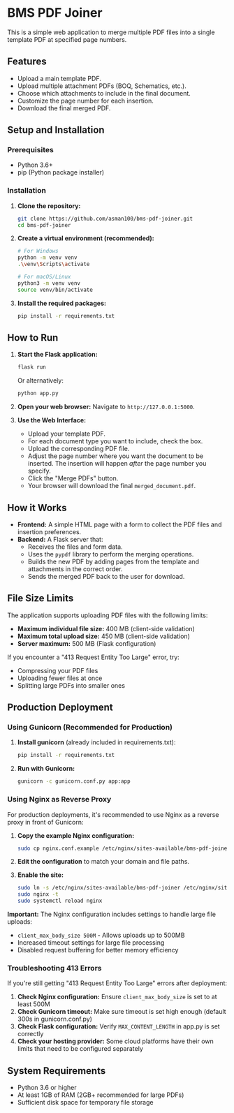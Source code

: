 # BMS PDF Joiner

This is a simple web application to merge multiple PDF files into a single template PDF at specified page numbers.

## Features

-   Upload a main template PDF.
-   Upload multiple attachment PDFs (BOQ, Schematics, etc.).
-   Choose which attachments to include in the final document.
-   Customize the page number for each insertion.
-   Download the final merged PDF.

## Setup and Installation

### Prerequisites

-   Python 3.6+
-   pip (Python package installer)

### Installation

1.  **Clone the repository:**
    ```bash
    git clone https://github.com/asman100/bms-pdf-joiner.git
    cd bms-pdf-joiner
    ```

2.  **Create a virtual environment (recommended):**
    ```bash
    # For Windows
    python -m venv venv
    .\venv\Scripts\activate

    # For macOS/Linux
    python3 -m venv venv
    source venv/bin/activate
    ```

3.  **Install the required packages:**
    ```bash
    pip install -r requirements.txt
    ```

## How to Run

1.  **Start the Flask application:**
    ```bash
    flask run
    ```
    Or alternatively:
    ```bash
    python app.py
    ```

2.  **Open your web browser:**
    Navigate to `http://127.0.0.1:5000`.

3.  **Use the Web Interface:**
    -   Upload your template PDF.
    -   For each document type you want to include, check the box.
    -   Upload the corresponding PDF file.
    -   Adjust the page number where you want the document to be inserted. The insertion will happen *after* the page number you specify.
    -   Click the "Merge PDFs" button.
    -   Your browser will download the final `merged_document.pdf`.

## How it Works

-   **Frontend:** A simple HTML page with a form to collect the PDF files and insertion preferences.
-   **Backend:** A Flask server that:
    -   Receives the files and form data.
    -   Uses the `pypdf` library to perform the merging operations.
    -   Builds the new PDF by adding pages from the template and attachments in the correct order.
    -   Sends the merged PDF back to the user for download.

## File Size Limits

The application supports uploading PDF files with the following limits:

-   **Maximum individual file size:** 400 MB (client-side validation)
-   **Maximum total upload size:** 450 MB (client-side validation)
-   **Server maximum:** 500 MB (Flask configuration)

If you encounter a "413 Request Entity Too Large" error, try:
-   Compressing your PDF files
-   Uploading fewer files at once
-   Splitting large PDFs into smaller ones

## Production Deployment

### Using Gunicorn (Recommended for Production)

1.  **Install gunicorn** (already included in requirements.txt):
    ```bash
    pip install -r requirements.txt
    ```

2.  **Run with Gunicorn:**
    ```bash
    gunicorn -c gunicorn.conf.py app:app
    ```

### Using Nginx as Reverse Proxy

For production deployments, it's recommended to use Nginx as a reverse proxy in front of Gunicorn:

1.  **Copy the example Nginx configuration:**
    ```bash
    sudo cp nginx.conf.example /etc/nginx/sites-available/bms-pdf-joiner
    ```

2.  **Edit the configuration** to match your domain and file paths.

3.  **Enable the site:**
    ```bash
    sudo ln -s /etc/nginx/sites-available/bms-pdf-joiner /etc/nginx/sites-enabled/
    sudo nginx -t
    sudo systemctl reload nginx
    ```

**Important:** The Nginx configuration includes settings to handle large file uploads:
-   `client_max_body_size 500M` - Allows uploads up to 500MB
-   Increased timeout settings for large file processing
-   Disabled request buffering for better memory efficiency

### Troubleshooting 413 Errors

If you're still getting "413 Request Entity Too Large" errors after deployment:

1.  **Check Nginx configuration:** Ensure `client_max_body_size` is set to at least 500M
2.  **Check Gunicorn timeout:** Make sure timeout is set high enough (default 300s in gunicorn.conf.py)
3.  **Check Flask configuration:** Verify `MAX_CONTENT_LENGTH` in app.py is set correctly
4.  **Check your hosting provider:** Some cloud platforms have their own limits that need to be configured separately

## System Requirements

-   Python 3.6 or higher
-   At least 1GB of RAM (2GB+ recommended for large PDFs)
-   Sufficient disk space for temporary file storage
